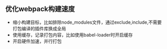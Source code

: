 ## 优化webpack构建速度
- 缩小构建目标，比如排除node_modules文件，通过exclude,include,不需要打包编译的插件库换成全局
- 使用缓存，记录打包内容，比如使用babel-loader时开启缓存
- 开启硬件加速，并行打包